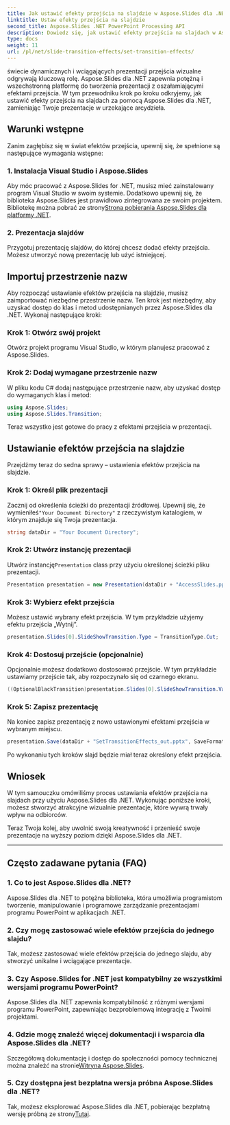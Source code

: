 ```yaml
---
title: Jak ustawić efekty przejścia na slajdzie w Aspose.Slides dla .NET
linktitle: Ustaw efekty przejścia na slajdzie
second_title: Aspose.Slides .NET PowerPoint Processing API
description: Dowiedz się, jak ustawić efekty przejścia na slajdach w Aspose.Slides dla .NET, tworząc oszałamiające wizualnie prezentacje. Postępuj zgodnie z naszym przewodnikiem krok po kroku, aby zapewnić bezproblemową obsługę.
type: docs
weight: 11
url: /pl/net/slide-transition-effects/set-transition-effects/
---
```


świecie dynamicznych i wciągających prezentacji przejścia wizualne odgrywają kluczową rolę. Aspose.Slides dla .NET zapewnia potężną i wszechstronną platformę do tworzenia prezentacji z oszałamiającymi efektami przejścia. W tym przewodniku krok po kroku odkryjemy, jak ustawić efekty przejścia na slajdach za pomocą Aspose.Slides dla .NET, zamieniając Twoje prezentacje w urzekające arcydzieła.

## Warunki wstępne

Zanim zagłębisz się w świat efektów przejścia, upewnij się, że spełnione są następujące wymagania wstępne:

### 1. Instalacja Visual Studio i Aspose.Slides

 Aby móc pracować z Aspose.Slides for .NET, musisz mieć zainstalowany program Visual Studio w swoim systemie. Dodatkowo upewnij się, że biblioteka Aspose.Slides jest prawidłowo zintegrowana ze swoim projektem. Bibliotekę można pobrać ze strony[Strona pobierania Aspose.Slides dla platformy .NET](https://releases.aspose.com/slides/net/).

### 2. Prezentacja slajdów

Przygotuj prezentację slajdów, do której chcesz dodać efekty przejścia. Możesz utworzyć nową prezentację lub użyć istniejącej.

## Importuj przestrzenie nazw

Aby rozpocząć ustawianie efektów przejścia na slajdzie, musisz zaimportować niezbędne przestrzenie nazw. Ten krok jest niezbędny, aby uzyskać dostęp do klas i metod udostępnianych przez Aspose.Slides dla .NET. Wykonaj następujące kroki:

### Krok 1: Otwórz swój projekt

Otwórz projekt programu Visual Studio, w którym planujesz pracować z Aspose.Slides.

### Krok 2: Dodaj wymagane przestrzenie nazw

W pliku kodu C# dodaj następujące przestrzenie nazw, aby uzyskać dostęp do wymaganych klas i metod:

```csharp
using Aspose.Slides;
using Aspose.Slides.Transition;
```

Teraz wszystko jest gotowe do pracy z efektami przejścia w prezentacji.

## Ustawianie efektów przejścia na slajdzie

Przejdźmy teraz do sedna sprawy – ustawienia efektów przejścia na slajdzie.

### Krok 1: Określ plik prezentacji

 Zacznij od określenia ścieżki do prezentacji źródłowej. Upewnij się, że wymieniłeś`"Your Document Directory"` z rzeczywistym katalogiem, w którym znajduje się Twoja prezentacja.

```csharp
string dataDir = "Your Document Directory";
```

### Krok 2: Utwórz instancję prezentacji

 Utwórz instancję`Presentation` class przy użyciu określonej ścieżki pliku prezentacji.

```csharp
Presentation presentation = new Presentation(dataDir + "AccessSlides.pptx");
```

### Krok 3: Wybierz efekt przejścia

Możesz ustawić wybrany efekt przejścia. W tym przykładzie użyjemy efektu przejścia „Wytnij”.

```csharp
presentation.Slides[0].SlideShowTransition.Type = TransitionType.Cut;
```

### Krok 4: Dostosuj przejście (opcjonalnie)

Opcjonalnie możesz dodatkowo dostosować przejście. W tym przykładzie ustawiamy przejście tak, aby rozpoczynało się od czarnego ekranu.

```csharp
((OptionalBlackTransition)presentation.Slides[0].SlideShowTransition.Value).FromBlack = true;
```

### Krok 5: Zapisz prezentację

Na koniec zapisz prezentację z nowo ustawionymi efektami przejścia w wybranym miejscu.

```csharp
presentation.Save(dataDir + "SetTransitionEffects_out.pptx", SaveFormat.Pptx);
```

Po wykonaniu tych kroków slajd będzie miał teraz określony efekt przejścia.

## Wniosek

W tym samouczku omówiliśmy proces ustawiania efektów przejścia na slajdach przy użyciu Aspose.Slides dla .NET. Wykonując poniższe kroki, możesz stworzyć atrakcyjne wizualnie prezentacje, które wywrą trwały wpływ na odbiorców.

Teraz Twoja kolej, aby uwolnić swoją kreatywność i przenieść swoje prezentacje na wyższy poziom dzięki Aspose.Slides dla .NET.

---

## Często zadawane pytania (FAQ)

### 1. Co to jest Aspose.Slides dla .NET?

Aspose.Slides dla .NET to potężna biblioteka, która umożliwia programistom tworzenie, manipulowanie i programowe zarządzanie prezentacjami programu PowerPoint w aplikacjach .NET.

### 2. Czy mogę zastosować wiele efektów przejścia do jednego slajdu?

Tak, możesz zastosować wiele efektów przejścia do jednego slajdu, aby stworzyć unikalne i wciągające prezentacje.

### 3. Czy Aspose.Slides for .NET jest kompatybilny ze wszystkimi wersjami programu PowerPoint?

Aspose.Slides dla .NET zapewnia kompatybilność z różnymi wersjami programu PowerPoint, zapewniając bezproblemową integrację z Twoimi projektami.

### 4. Gdzie mogę znaleźć więcej dokumentacji i wsparcia dla Aspose.Slides dla .NET?

 Szczegółową dokumentację i dostęp do społeczności pomocy technicznej można znaleźć na stronie[Witryna Aspose.Slides](https://reference.aspose.com/slides/net/).

### 5. Czy dostępna jest bezpłatna wersja próbna Aspose.Slides dla .NET?

 Tak, możesz eksplorować Aspose.Slides dla .NET, pobierając bezpłatną wersję próbną ze strony[Tutaj](https://releases.aspose.com/).